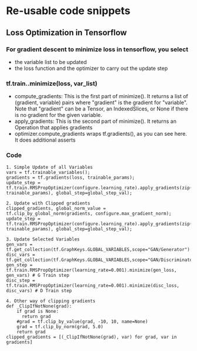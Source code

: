 # Re-usable code snippets

## Loss Optimization in Tensorflow

### For gradient descent to minimize loss in tensorflow, you select
- the variable list to be updated
- the loss function and the optimizer to carry out the update step

### tf.train.<optimizer>.minimize(loss, var_list)
- compute_gradients: This is the first part of minimize(). It returns a list of (gradient, variable) pairs where "gradient" is the gradient for "variable". Note that "gradient" can be a Tensor, an IndexedSlices, or None if there is no gradient for the given variable.
- apply_gradients: This is the second part of minimize(). It returns an Operation that applies gradients
- optimizer.compute_gradients wraps tf.gradients(), as you can see here. It does additional asserts 

### Code
```
1. Simple Update of all Variables
vars = tf.trainable_variables();
gradients = tf.gradients(loss, trainable_params);
update_step = tf.train.RMSPropOptimizer(configure.learning_rate).apply_gradients(zip(gradients, trainable_params), global_step=global_step_val);

2. Update with Clipped gradients
clipped_gradients, global_norm_value = tf.clip_by_global_norm(gradients, configure.max_gradient_norm); 
update_step = tf.train.RMSPropOptimizer(configure.learning_rate).apply_gradients(zip(clipped_gradients, trainable_params), global_step=global_step_val);

3. Update Selected Variables
gen_vars = tf.get_collection(tf.GraphKeys.GLOBAL_VARIABLES,scope="GAN/Generator")
disc_vars = tf.get_collection(tf.GraphKeys.GLOBAL_VARIABLES,scope="GAN/Discriminator")
gen_step = tf.train.RMSPropOptimizer(learning_rate=0.001).minimize(gen_loss, gen_vars) # G Train step
disc_step = tf.train.RMSPropOptimizer(learning_rate=0.001).minimize(disc_loss, disc_vars) # D Train step

4. Other way of clipping gradients
def _ClipIfNotNone(grad):
    if grad is None:
      return grad
    #grad = tf.clip_by_value(grad, -10, 10, name=None)
    grad = tf.clip_by_norm(grad, 5.0)
    return grad
clipped_gradients = [(_ClipIfNotNone(grad), var) for grad, var in gradients]
```